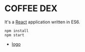 # COFFEE DEX

It's a [React](http://facebook.github.io/react/) application written in ES6.

```
npm install
npm start
```

* [logo](http://www.clker.com/clipart-13288.html)
